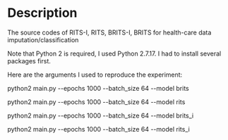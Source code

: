 # Description
The source codes of RITS-I, RITS, BRITS-I, BRITS for health-care data imputation/classification

Note that Python 2 is required, I used Python 2.7.17. I had to install several packages first.

Here are the arguments I used to reproduce the experiment:

python2 main.py --epochs 1000 --batch_size 64 --model brits

python2 main.py --epochs 1000 --batch_size 64 --model rits

python2 main.py --epochs 1000 --batch_size 64 --model brits_i

python2 main.py --epochs 1000 --batch_size 64 --model rits_i
